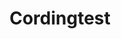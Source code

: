 ---
title: "Cordingtest"
permalink: /categories/cordingtest/
layout: category
author_profile: true
taxonomy: Cordingtest
sidebar:
    nav: "sidebar-category"
---